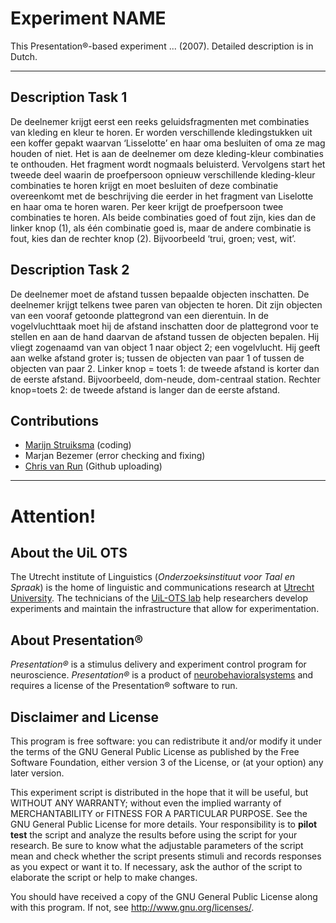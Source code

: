 # Experiment NAME
This Presentation®-based experiment ... (2007). Detailed description is in Dutch.

---
## Description Task 1
De deelnemer krijgt eerst een reeks geluidsfragmenten met combinaties van kleding en kleur te horen. Er worden verschillende kledingstukken uit een koffer gepakt waarvan ‘Lisselotte’ en haar oma besluiten of oma ze mag houden of niet. Het is aan de deelnemer om deze kleding-kleur combinaties te onthouden. Het fragment wordt nogmaals beluisterd. Vervolgens start het tweede deel waarin de proefpersoon opnieuw verschillende kleding-kleur combinaties te horen krijgt en moet besluiten of deze combinatie overeenkomt met de beschrijving die eerder in het fragment van Liselotte en haar oma te horen waren. Per keer krijgt de proefpersoon twee combinaties te horen. Als beide combinaties goed of fout zijn, kies dan de linker knop (1), als één combinatie goed is, maar de andere combinatie is fout, kies dan de rechter knop (2). Bijvoorbeeld ‘trui, groen; vest, wit’.

## Description Task 2
De deelnemer moet de afstand tussen bepaalde objecten inschatten. De deelnemer krijgt telkens twee paren van objecten te horen. Dit zijn objecten van een vooraf getoonde plattegrond van een dierentuin. In de vogelvluchttaak moet hij de afstand inschatten door de plattegrond voor te stellen en aan de hand daarvan de afstand tussen de objecten bepalen. Hij vliegt zogenaamd van van object  1 naar object  2; een vogelvlucht. Hij geeft aan welke afstand groter is; tussen de objecten van paar 1 of tussen de objecten van paar 2. Linker knop = toets 1: de tweede afstand is korter dan de eerste afstand. Bijvoorbeeld, dom-neude, dom-centraal station. Rechter knop=toets 2: de tweede afstand is langer dan de eerste afstand. 

## Contributions
*   [Marijn Struiksma](https://www.uu.nl/medewerkers/mstruiksma) (coding)
*   Marjan Bezemer (error checking and fixing)
*   [Chris van Run](https://www.uu.nl/medewerkers/CPAvanRun) (Github uploading)


---
# Attention!

## About the UiL OTS
The Utrecht institute of Linguistics (_Onderzoeksinstituut voor Taal en Spraak_) is the home of linguistic and communications research at [Utrecht University](https://www.uu.nl/). The technicians of the [UiL-OTS lab](https://uilots-labs.wp.hum.uu.nl/) help researchers develop experiments and maintain the infrastructure that allow for experimentation.

## About Presentation®
_Presentation®_ is a stimulus delivery and experiment control program for neuroscience. _Presentation®_ is a product of [neurobehavioralsystems](https://www.neurobs.com/) and requires a license of the Presentation® software to run.

## Disclaimer and License
This program is free software: you can redistribute it and/or modify
it under the terms of the GNU General Public License as published by
the Free Software Foundation, either version 3 of the License, or
(at your option) any later version.

This experiment script is distributed in the hope that it will be useful,
but WITHOUT ANY WARRANTY; without even the implied warranty of
MERCHANTABILITY or FITNESS FOR A PARTICULAR PURPOSE.  See the
GNU General Public License for more details. Your responsibility is to **pilot test** the script and analyze the results before using the script for your research. Be sure to know what the adjustable parameters of the script mean and check whether the script presents stimuli and records responses as you expect or want it to. If necessary, ask the author of the script to elaborate the script or help to make changes.

You should have received a copy of the GNU General Public License
along with this program.  If not, see <http://www.gnu.org/licenses/>.
